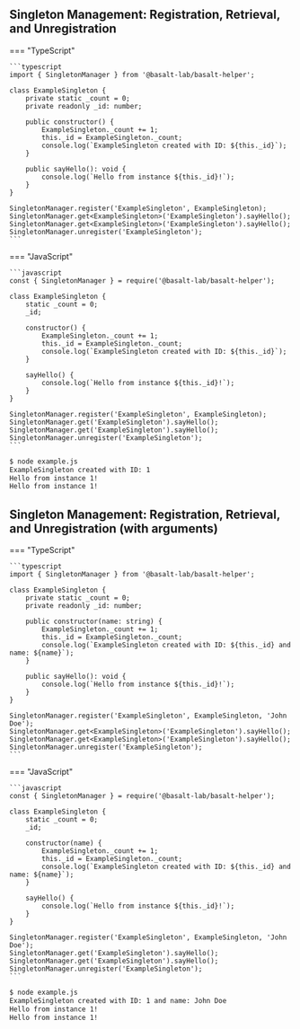 ## **Singleton Management: Registration, Retrieval, and Unregistration**

=== "TypeScript"

    ```typescript
    import { SingletonManager } from '@basalt-lab/basalt-helper';

    class ExampleSingleton {
        private static _count = 0;
        private readonly _id: number;
        
        public constructor() {
            ExampleSingleton._count += 1;
            this._id = ExampleSingleton._count;
            console.log(`ExampleSingleton created with ID: ${this._id}`);
        }

        public sayHello(): void {
            console.log(`Hello from instance ${this._id}!`);
        }
    }

    SingletonManager.register('ExampleSingleton', ExampleSingleton);
    SingletonManager.get<ExampleSingleton>('ExampleSingleton').sayHello();
    SingletonManager.get<ExampleSingleton>('ExampleSingleton').sayHello();
    SingletonManager.unregister('ExampleSingleton');
    ```

=== "JavaScript"

    ```javascript
    const { SingletonManager } = require('@basalt-lab/basalt-helper');

    class ExampleSingleton {
        static _count = 0;
        _id;
        
        constructor() {
            ExampleSingleton._count += 1;
            this._id = ExampleSingleton._count;
            console.log(`ExampleSingleton created with ID: ${this._id}`);
        }

        sayHello() {
            console.log(`Hello from instance ${this._id}!`);
        }
    }

    SingletonManager.register('ExampleSingleton', ExampleSingleton);
    SingletonManager.get('ExampleSingleton').sayHello();
    SingletonManager.get('ExampleSingleton').sayHello();
    SingletonManager.unregister('ExampleSingleton');
    ```

<!-- termynal -->

```bash
$ node example.js
ExampleSingleton created with ID: 1
Hello from instance 1!
Hello from instance 1!
```

## **Singleton Management: Registration, Retrieval, and Unregistration (with arguments)**

=== "TypeScript"

    ```typescript
    import { SingletonManager } from '@basalt-lab/basalt-helper';

    class ExampleSingleton {
        private static _count = 0;
        private readonly _id: number;
        
        public constructor(name: string) {
            ExampleSingleton._count += 1;
            this._id = ExampleSingleton._count;
            console.log(`ExampleSingleton created with ID: ${this._id} and name: ${name}`);
        }

        public sayHello(): void {
            console.log(`Hello from instance ${this._id}!`);
        }
    }

    SingletonManager.register('ExampleSingleton', ExampleSingleton, 'John Doe');
    SingletonManager.get<ExampleSingleton>('ExampleSingleton').sayHello();
    SingletonManager.get<ExampleSingleton>('ExampleSingleton').sayHello();
    SingletonManager.unregister('ExampleSingleton');
    ```

=== "JavaScript"

    ```javascript
    const { SingletonManager } = require('@basalt-lab/basalt-helper');

    class ExampleSingleton {
        static _count = 0;
        _id;
        
        constructor(name) {
            ExampleSingleton._count += 1;
            this._id = ExampleSingleton._count;
            console.log(`ExampleSingleton created with ID: ${this._id} and name: ${name}`);
        }

        sayHello() {
            console.log(`Hello from instance ${this._id}!`);
        }
    }

    SingletonManager.register('ExampleSingleton', ExampleSingleton, 'John Doe');
    SingletonManager.get('ExampleSingleton').sayHello();
    SingletonManager.get('ExampleSingleton').sayHello();
    SingletonManager.unregister('ExampleSingleton');
    ```

<!-- termynal -->

```bash
$ node example.js
ExampleSingleton created with ID: 1 and name: John Doe
Hello from instance 1!
Hello from instance 1!
```

<script data-name="BMC-Widget"
    data-cfasync="false"
    src="https://cdnjs.buymeacoffee.com/1.0.0/widget.prod.min.js"
    data-id="necrelox"
    data-description="Support me on Buy me a coffee!"
    data-message="Thank you for your visit!"
    data-color="#5F7FFF"
    data-position="Right"
    data-x_margin="18"
    data-y_margin="22" />
